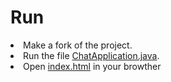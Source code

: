 <h1> Run</h1>
<li> Make a fork of the project. </li>
<li> Run the file <a href="https://github.com/SoulARC/cahatAPI/blob/master/src/main/java/chatApi/ChatApplication.java#L9">ChatApplication.java</a>. </li>
<li> Open <a href="https://github.com/SoulARC/cahatAPI/blob/master/src/main/resources/templates/index.html">index.html</a> in your browther  </li>
